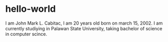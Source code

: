 # hello-world
I am John Mark L. Cabitac, I am 20 years old born on march 15, 2002. I am currently studiying in Palawan State University, taking bachelor of science in computer scince.

